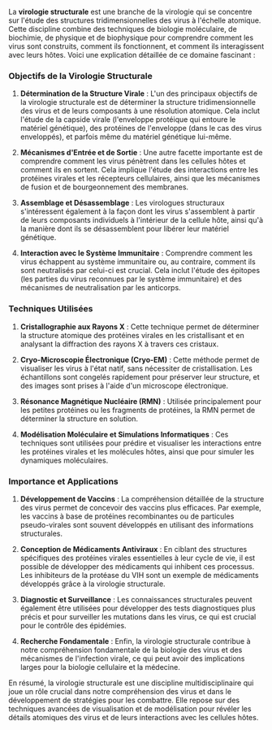 La **virologie structurale** est une branche de la virologie qui se concentre sur l'étude des structures tridimensionnelles des virus à l'échelle atomique. Cette discipline combine des techniques de biologie moléculaire, de biochimie, de physique et de biophysique pour comprendre comment les virus sont construits, comment ils fonctionnent, et comment ils interagissent avec leurs hôtes. Voici une explication détaillée de ce domaine fascinant :

### Objectifs de la Virologie Structurale

1. **Détermination de la Structure Virale** : L'un des principaux objectifs de la virologie structurale est de déterminer la structure tridimensionnelle des virus et de leurs composants à une résolution atomique. Cela inclut l'étude de la capside virale (l'enveloppe protéique qui entoure le matériel génétique), des protéines de l'enveloppe (dans le cas des virus enveloppés), et parfois même du matériel génétique lui-même.

2. **Mécanismes d'Entrée et de Sortie** : Une autre facette importante est de comprendre comment les virus pénètrent dans les cellules hôtes et comment ils en sortent. Cela implique l'étude des interactions entre les protéines virales et les récepteurs cellulaires, ainsi que les mécanismes de fusion et de bourgeonnement des membranes.

3. **Assemblage et Désassemblage** : Les virologues structuraux s'intéressent également à la façon dont les virus s'assemblent à partir de leurs composants individuels à l'intérieur de la cellule hôte, ainsi qu'à la manière dont ils se désassemblent pour libérer leur matériel génétique.

4. **Interaction avec le Système Immunitaire** : Comprendre comment les virus échappent au système immunitaire ou, au contraire, comment ils sont neutralisés par celui-ci est crucial. Cela inclut l'étude des épitopes (les parties du virus reconnues par le système immunitaire) et des mécanismes de neutralisation par les anticorps.

### Techniques Utilisées

1. **Cristallographie aux Rayons X** : Cette technique permet de déterminer la structure atomique des protéines virales en les cristallisant et en analysant la diffraction des rayons X à travers ces cristaux.

2. **Cryo-Microscopie Électronique (Cryo-EM)** : Cette méthode permet de visualiser les virus à l'état natif, sans nécessiter de cristallisation. Les échantillons sont congelés rapidement pour préserver leur structure, et des images sont prises à l'aide d'un microscope électronique.

3. **Résonance Magnétique Nucléaire (RMN)** : Utilisée principalement pour les petites protéines ou les fragments de protéines, la RMN permet de déterminer la structure en solution.

4. **Modélisation Moléculaire et Simulations Informatiques** : Ces techniques sont utilisées pour prédire et visualiser les interactions entre les protéines virales et les molécules hôtes, ainsi que pour simuler les dynamiques moléculaires.

### Importance et Applications

1. **Développement de Vaccins** : La compréhension détaillée de la structure des virus permet de concevoir des vaccins plus efficaces. Par exemple, les vaccins à base de protéines recombinantes ou de particules pseudo-virales sont souvent développés en utilisant des informations structurales.

2. **Conception de Médicaments Antiviraux** : En ciblant des structures spécifiques des protéines virales essentielles à leur cycle de vie, il est possible de développer des médicaments qui inhibent ces processus. Les inhibiteurs de la protéase du VIH sont un exemple de médicaments développés grâce à la virologie structurale.

3. **Diagnostic et Surveillance** : Les connaissances structurales peuvent également être utilisées pour développer des tests diagnostiques plus précis et pour surveiller les mutations dans les virus, ce qui est crucial pour le contrôle des épidémies.

4. **Recherche Fondamentale** : Enfin, la virologie structurale contribue à notre compréhension fondamentale de la biologie des virus et des mécanismes de l'infection virale, ce qui peut avoir des implications larges pour la biologie cellulaire et la médecine.

En résumé, la virologie structurale est une discipline multidisciplinaire qui joue un rôle crucial dans notre compréhension des virus et dans le développement de stratégies pour les combattre. Elle repose sur des techniques avancées de visualisation et de modélisation pour révéler les détails atomiques des virus et de leurs interactions avec les cellules hôtes.